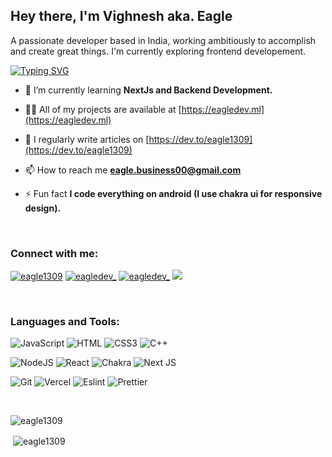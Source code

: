 <h2> Hey there, I'm Vighnesh aka. Eagle</h2>
<p>
A passionate developer based in India, working ambitiously to accomplish and create great things. I'm currently exploring frontend developement.
<p>

[![Typing SVG](https://readme-typing-svg.herokuapp.com?font=VT323&color=%235DD090&size=30&duration=3000&center=true&lines=Reimagine+Creativity+%E2%9C%A8;Welcome+to+GitHub+of+Eagle;Check+out+eagledev.ml)](https://eagledev.ml)

- 🌱 I’m currently learning **NextJs and Backend Development.**

- 👨‍💻 All of my projects are available at [https://eagledev.ml](https://eagledev.ml)

- 📝 I regularly write articles on [https://dev.to/eagle1309](https://dev.to/eagle1309)

- 📫 How to reach me **eagle.business00@gmail.com**

- ⚡ Fun fact **I code everything on android (I use chakra ui for responsive design).**

<br />

<h3 align="left">Connect with me:</h3>
<p align="left">
<a href="https://dev.to/eagle1309" target="blank"><img src="https://img.shields.io/badge/dev.to-0A0A0A?style=for-the-badge&logo=dev.to&logoColor=white" alt="eagle1309"/></a>
<a href="https://twitter.com/eagledev_" target="blank"><img src="https://img.shields.io/badge/Twitter-%231DA1F2.svg?style=for-the-badge&logo=Twitter&logoColor=white" alt="eagledev_" /></a>
<a href="https://instagram.com/eagledev_" target="blank"><img src="https://img.shields.io/badge/Instagram-%23E4405F.svg?style=for-the-badge&logo=Instagram&logoColor=white" alt="eagledev_"/></a>
<a href="https://discord.gg/axkn2U9ErP" target="blank"><img src="https://img.shields.io/badge/Discord-%235865F2.svg?style=for-the-badge&logo=discord&logoColor=white"/></a>
</p>

<br />

<h3 align="left">Languages and Tools:</h3>

![JavaScript](https://img.shields.io/badge/-javascript-F7DF1E?&style=for-the-badge&logo=javascript&logoColor=black) ![HTML](https://img.shields.io/badge/HTML5-E34F26?style=for-the-badge&logo=html5&logoColor=white) ![CSS3](https://img.shields.io/badge/css3-%231572B6.svg?style=for-the-badge&logo=css3&logoColor=white) ![C++](https://img.shields.io/badge/c++-%2300599C.svg?style=for-the-badge&logo=c%2B%2B&logoColor=white)

![NodeJS](https://img.shields.io/badge/node.js-6DA55F?style=for-the-badge&logo=node.js&logoColor=white) ![React](https://img.shields.io/badge/react-%2320232a.svg?style=for-the-badge&logo=react&logoColor=%2361DAFB) ![Chakra](https://img.shields.io/badge/chakra-%234ED1C5.svg?style=for-the-badge&logo=chakraui&logoColor=white) ![Next JS](https://img.shields.io/badge/Next-black?style=for-the-badge&logo=next.js&logoColor=white)

![Git](https://img.shields.io/badge/git-%23F05033.svg?style=for-the-badge&logo=git&logoColor=white) ![Vercel](https://img.shields.io/badge/Vercel-000000?style=for-the-badge&logo=vercel&logoColor=white) ![Eslint](https://img.shields.io/badge/eslint-3A33D1?style=for-the-badge&logo=eslint&logoColor=white) ![Prettier](https://img.shields.io/badge/prettier-1A2C34?style=for-the-badge&logo=prettier&logoColor=F7BA3E)

<br />

<p><img align="left" src="https://github-readme-stats.vercel.app/api/top-langs?username=eagle1309&theme=dracula&show_icons=true&locale=en&layout=compact" alt="eagle1309" /></p>

<br />

<p>&nbsp;<img align="center" src="https://github-readme-stats.vercel.app/api?username=eagle1309&theme=dracula&show_icons=true&locale=en" alt="eagle1309" /></p>

